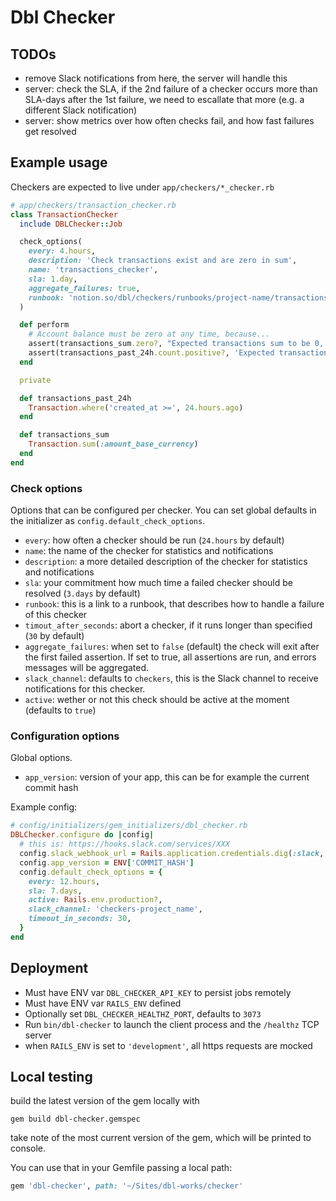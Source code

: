 # Dbl Checker

## TODOs
- remove Slack notifications from here, the server will handle this
- server: check the SLA, if the 2nd failure of a checker occurs more than SLA-days after the 1st failure, we need to escallate that more (e.g. a different Slack notification)
- server: show metrics over how often checks fail, and how fast failures get resolved

## Example usage
Checkers are expected to live under `app/checkers/*_checker.rb`

```ruby
# app/checkers/transaction_checker.rb
class TransactionChecker
  include DBLChecker::Job

  check_options(
    every: 4.hours,
    description: 'Check transactions exist and are zero in sum',
    name: 'transactions_checker',
    sla: 1.day,
    aggregate_failures: true,
    runbook: 'notion.so/dbl/checkers/runbooks/project-name/transactions',
  )

  def perform
    # Account balance must be zero at any time, because...
    assert(transactions_sum.zero?, "Expected transactions sum to be 0, got #{transactions_sum} instead.")
    assert(transactions_past_24h.count.positive?, 'Expected transactions to exist, but no records were persisted during the past 24 hours.')
  end

  private

  def transactions_past_24h
    Transaction.where('created_at >=', 24.hours.ago)
  end

  def transactions_sum
    Transaction.sum(:amount_base_currency)
  end
end
```


### Check options
Options that can be configured per checker. You can set global defaults in the initializer as `config.default_check_options`.

- `every`: how often a checker should be run (`24.hours` by default)
- `name`: the name of the checker for statistics and notifications
- `description`: a more detailed description of the checker for statistics and notifications
- `sla`: your commitment how much time a failed checker should be resolved (`3.days` by default)
- `runbook`: this is a link to a runbook, that describes how to handle a failure of this checker
- `timout_after_seconds`: abort a checker, if it runs longer than specified (`30` by default)
- `aggregate_failures`: when set to `false` (default) the check will exit after the first failed assertion. If set to true, all assertions are run, and errors messages will be aggregated.
- `slack_channel`: defaults to `checkers`, this is the Slack channel to receive notifications for this checker.
- `active`: wether or not this check should be active at the moment (defaults to `true`)

### Configuration options
Global options.

- `app_version`: version of your app, this can be for example the current commit hash


Example config:

```ruby
# config/initializers/gem_initializers/dbl_checker.rb
DBLChecker.configure do |config|
  # this is: https://hooks.slack.com/services/XXX
  config.slack_webhook_url = Rails.application.credentials.dig(:slack, :checkers_endpoint)
  config.app_version = ENV['COMMIT_HASH']
  config.default_check_options = {
    every: 12.hours,
    sla: 7.days,
    active: Rails.env.production?,
    slack_channel: 'checkers-project_name',
    timeout_in_seconds: 30,
  }
end

```


## Deployment
- Must have ENV var `DBL_CHECKER_API_KEY` to persist jobs remotely
- Must have ENV var `RAILS_ENV` defined
- Optionally set `DBL_CHECKER_HEALTHZ_PORT`, defaults to `3073`
- Run `bin/dbl-checker` to launch the client process and the `/healthz` TCP server
- when `RAILS_ENV` is set to `'development'`, all https requests are mocked


## Local testing
build the latest version of the gem locally with

```shell
gem build dbl-checker.gemspec
```
take note of the most current version of the gem, which will be printed to console.

You can use that in your Gemfile passing a local path:
```ruby
gem 'dbl-checker', path: '~/Sites/dbl-works/checker'
```
